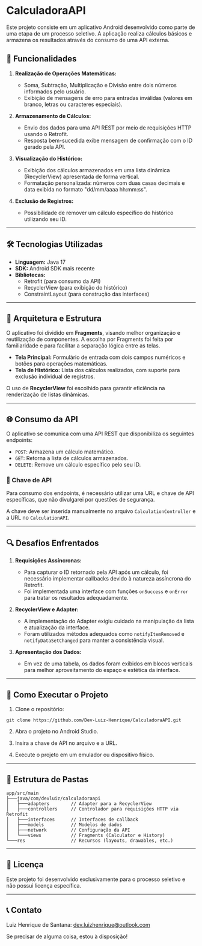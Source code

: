 # CalculadoraAPI

Este projeto consiste em um aplicativo Android desenvolvido como parte de uma etapa de um processo seletivo. A aplicação realiza cálculos básicos e armazena os resultados através do consumo de uma API externa.

## 📱 Funcionalidades

1. **Realização de Operações Matemáticas:**
   - Soma, Subtração, Multiplicação e Divisão entre dois números informados pelo usuário.
   - Exibição de mensagens de erro para entradas inválidas (valores em branco, letras ou caracteres especiais).

2. **Armazenamento de Cálculos:**
   - Envio dos dados para uma API REST por meio de requisições HTTP usando o Retrofit.
   - Resposta bem-sucedida exibe mensagem de confirmação com o ID gerado pela API.

3. **Visualização do Histórico:**
   - Exibição dos cálculos armazenados em uma lista dinâmica (RecyclerView) apresentada de forma vertical.
   - Formatação personalizada: números com duas casas decimais e data exibida no formato "dd/mm/aaaa hh:mm:ss".

4. **Exclusão de Registros:**
   - Possibilidade de remover um cálculo específico do histórico utilizando seu ID.

---

## 🛠 Tecnologias Utilizadas

- **Linguagem:** Java 17
- **SDK:** Android SDK mais recente
- **Bibliotecas:**
  - Retrofit (para consumo da API)
  - RecyclerView (para exibição do histórico)
  - ConstraintLayout (para construção das interfaces)

---

## 🔌 Arquitetura e Estrutura

O aplicativo foi dividido em **Fragments**, visando melhor organização e reutilização de componentes. A escolha por Fragments foi feita por familiaridade e para facilitar a separação lógica entre as telas.

- **Tela Principal:** Formulário de entrada com dois campos numéricos e botões para operações matemáticas.
- **Tela de Histórico:** Lista dos cálculos realizados, com suporte para exclusão individual de registros.

O uso de **RecyclerView** foi escolhido para garantir eficiência na renderização de listas dinâmicas.

---

## 🌐 Consumo da API

O aplicativo se comunica com uma API REST que disponibiliza os seguintes endpoints:

- `POST`: Armazena um cálculo matemático.
- `GET`: Retorna a lista de cálculos armazenados.
- `DELETE`: Remove um cálculo específico pelo seu ID.

### 🔑 Chave de API
Para consumo dos endpoints, é necessário utilizar uma URL e chave de API específicas, que não divulgarei por questões de segurança.

A chave deve ser inserida manualmente no arquivo `CalculationController` e a URL no `CalculationAPI`.

---

## 🔍 Desafios Enfrentados

1. **Requisições Assíncronas:**
   - Para capturar o ID retornado pela API após um cálculo, foi necessário implementar callbacks devido à natureza assíncrona do Retrofit.
   - Foi implementada uma interface com funções `onSuccess` e `onError` para tratar os resultados adequadamente.

2. **RecyclerView e Adapter:**
   - A implementação do Adapter exigiu cuidado na manipulação da lista e atualização da interface.
   - Foram utilizados métodos adequados como `notifyItemRemoved` e `notifyDataSetChanged` para manter a consistência visual.

3. **Apresentação dos Dados:**
   - Em vez de uma tabela, os dados foram exibidos em blocos verticais para melhor aproveitamento do espaço e estética da interface.

---

## 🚀 Como Executar o Projeto

1. Clone o repositório:  
```
git clone https://github.com/Dev-Luiz-Henrique/CalculadoraAPI.git
```

2. Abra o projeto no Android Studio.

3. Insira a chave de API no arquivo e a URL.

4. Execute o projeto em um emulador ou dispositivo físico.

---

## 📂 Estrutura de Pastas

```
app/src/main
├───java/com/devluiz/calculadoraapi
│   ├───adapters        // Adapter para a RecyclerView
│   ├───controllers     // Controlador para requisições HTTP via Retrofit
│   ├───interfaces      // Interfaces de callback
│   ├───models          // Modelos de dados
│   ├───network         // Configuração da API
│   └───views           // Fragments (Calculator e History)
└───res                 // Recursos (layouts, drawables, etc.)
```

---

## 📜 Licença
Este projeto foi desenvolvido exclusivamente para o processo seletivo e não possui licença específica.

---

## 📞 Contato
Luiz Henrique de Santana: dev.luizhenrique@outlook.com

Se precisar de alguma coisa, estou à disposição!

